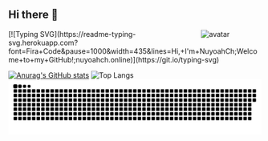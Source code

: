 <!--
**NuyoahCh/NuyoahCh** is a ✨ _special_ ✨ repository because its `README.md` (this file) appears on your GitHub profile.

Here are some ideas to get you started:

- 🔭 I'm currently working on ...
- 🌱 I'm currently learning ...
- 👯 I'm looking to collaborate on ...
- 🤔 I'm looking for help with ...
- 💬 Ask me about ...
- 📫 How to reach me: ...
- 😄 Pronouns: ...
- ⚡ Fun fact: ...
-->
## Hi there 👋

<img src="https://github.com/yoyocraft/yoyocraft/blob/master/assets/angry.gif" width="120" alt="avatar" align="right" />
[![Typing SVG](https://readme-typing-svg.herokuapp.com?font=Fira+Code&pause=1000&width=435&lines=Hi,+I'm+NuyoahCh;Welcome+to+my+GitHub!;nuyoahch.online)](https://git.io/typing-svg)

[![Anurag's GitHub stats](https://github-readme-stats.vercel.app/api?username=NuyoahCh)](https://github.com/anuraghazra/github-readme-stats)
![Top Langs](https://github-readme-stats.vercel.app/api/top-langs/?username=NuyoahCh&layout=compact&theme=tokyonight)
![github-snake](https://raw.githubusercontent.com/NuyoahCh/NuyoahCh/output/github-contribution-grid-snake.svg)

